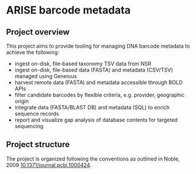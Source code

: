 # ARISE barcode metadata

## Project overview

This project aims to provide tooling for managing DNA barcode metadata to achieve
the following:

- ingest on-disk, file-based taxonomy TSV data from NSR
- ingest on-disk, file-based data (FASTA) and metadata (CSV/TSV) managed using Geneious
- harvest remote data (FASTA) and metadata accessible through BOLD APIs
- filter candidate barcodes by flexible criteria, e.g. provider, geographic origin
- integrate data (FASTA/BLAST DB) and metadata (SQL) to enrich sequence records
- report and visualize gap analysis of database contents for targeted sequencing

## Project structure

The project is organized following the conventions as outlined in Noble, 2009
[10.1371/journal.pcbi.1000424](https://doi.org/10.1371/journal.pcbi.1000424).
